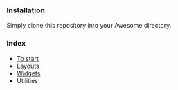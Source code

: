 ### Installation

Simply clone this repository into your Awesome directory.

### Index

- [To start](https://github.com/copycat-killer/lain/wiki/To-start)
- [Layouts](https://github.com/copycat-killer/lain/wiki/Layouts)
- [Widgets](https://github.com/copycat-killer/lain/wiki/Widgets)
- Utilities